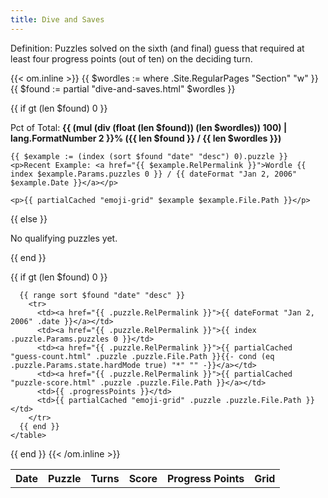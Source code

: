 ```yaml
---
title: Dive and Saves
---
```


Definition: Puzzles solved on the sixth (and final) guess that required at least four progress points (out of ten) on the deciding turn.

{{< om.inline >}}
  {{ $wordles := where .Site.RegularPages "Section" "w" }}
  {{ $found := partial "dive-and-saves.html" $wordles }}

  {{ if gt (len $found) 0 }}
    <p>Pct of Total: <strong>{{ (mul (div (float (len $found)) (len $wordles)) 100)  | lang.FormatNumber 2 }}% ({{ len $found }} / {{ len $wordles }})</strong></p>

    {{ $example := (index (sort $found "date" "desc") 0).puzzle }}
    <p>Recent Example: <a href="{{ $example.RelPermalink }}">Wordle {{ index $example.Params.puzzles 0 }} / {{ dateFormat "Jan 2, 2006" $example.Date }}</a></p>

    <p>{{ partialCached "emoji-grid" $example $example.File.Path }}</p>
  {{ else }}
    <p>No qualifying puzzles yet.</p>
  {{ end }}

  {{ if gt (len $found) 0 }}
    <table>
      <tr>
        <th>Date</th>
        <th>Puzzle</th>
        <th>Turns</th>
        <th>Score</th>
        <th>Progress Points</th>
        <th>Grid</th>
      </tr>

      {{ range sort $found "date" "desc" }}
        <tr>
          <td><a href="{{ .puzzle.RelPermalink }}">{{ dateFormat "Jan 2, 2006" .date }}</a></td>
          <td><a href="{{ .puzzle.RelPermalink }}">{{ index .puzzle.Params.puzzles 0 }}</td>
          <td><a href="{{ .puzzle.RelPermalink }}">{{ partialCached "guess-count.html" .puzzle .puzzle.File.Path }}{{- cond (eq .puzzle.Params.state.hardMode true) "*" "" -}}</a></td>
          <td><a href="{{ .puzzle.RelPermalink }}">{{ partialCached "puzzle-score.html" .puzzle .puzzle.File.Path }}</a></td>
          <td>{{ .progressPoints }}</td>
          <td>{{ partialCached "emoji-grid" .puzzle .puzzle.File.Path }}</td>
        </tr>
      {{ end }}
    </table>
  {{ end }}
{{< /om.inline >}}
